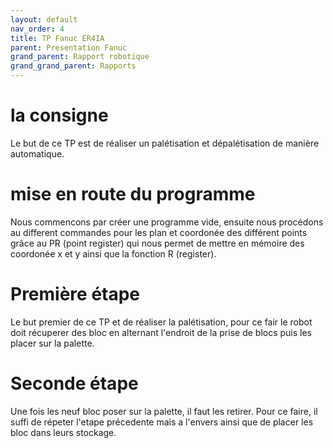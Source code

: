 ```yaml
---
layout: default
nav_order: 4
title: TP Fanuc ER4IA
parent: Presentation Fanuc
grand_parent: Rapport robotique
grand_grand_parent: Rapports
---
```


# la consigne

Le but de ce TP est de réaliser un palétisation et dépalétisation de manière automatique.

# mise en route du programme

Nous commencons par créer une programme vide, ensuite nous procédons au different commandes pour les plan et coordonée des différent points grâce au PR (point register) qui nous permet de mettre en mémoire des coordonée x et y ainsi que la fonction R (register).

# Première étape

Le but premier de ce TP et de réaliser la palétisation, pour ce fair le robot doit récuperer des bloc en alternant l'endroit de la prise de blocs puis les placer sur la palette.

# Seconde étape 

Une fois les neuf bloc poser sur la palette, il faut les retirer. Pour ce faire, il suffi de répeter l'etape précedente mais a l'envers ainsi que de placer les bloc dans leurs stockage.